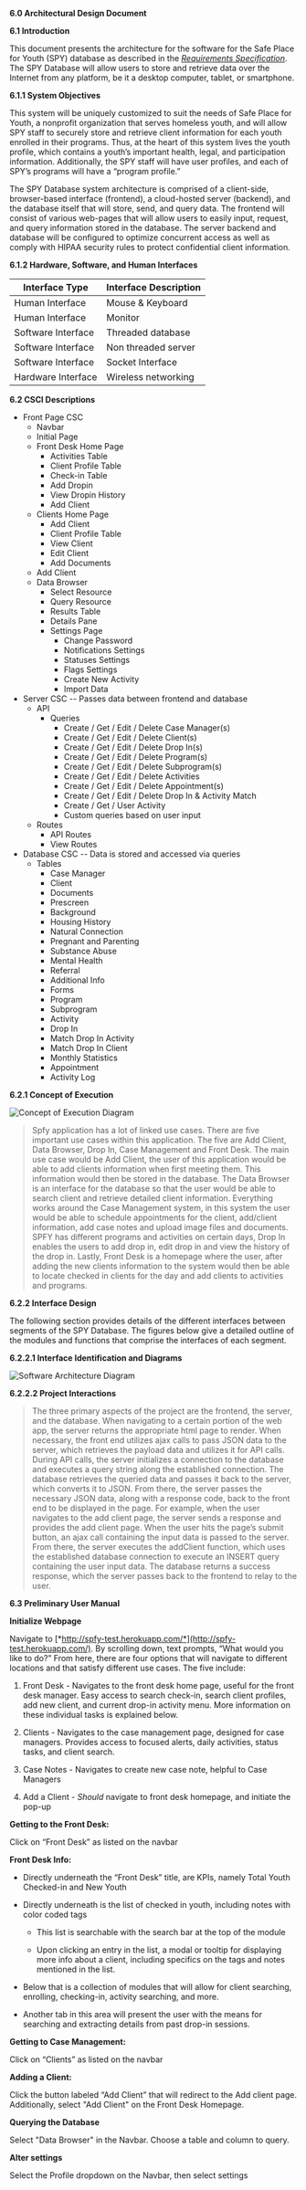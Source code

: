 **6.0 Architectural Design Document**

**6.1 Introduction**

This document presents the architecture for the software for the Safe
Place for Youth (SPY) database as described in the [*Requirements
Specification*](https://github.com/SirSeim/SPFY/blob/master/docs/Requirements_Specification.md).
The SPY Database will allow users to store and retrieve data over the
Internet from any platform, be it a desktop computer, tablet, or
smartphone.

**6.1.1 System Objectives**

This system will be uniquely customized to suit the needs of Safe Place
for Youth, a nonprofit organization that serves homeless youth, and will
allow SPY staff to securely store and retrieve client information for
each youth enrolled in their programs. Thus, at the heart of this system
lives the youth profile, which contains a youth’s important health,
legal, and participation information. Additionally, the SPY staff will
have user profiles, and each of SPY’s programs will have a “program
profile.”

The SPY Database system architecture is comprised of a client-side,
browser-based interface (frontend), a cloud-hosted server (backend), and
the database itself that will store, send, and query data. The frontend
will consist of various web-pages that will allow users to easily input,
request, and query information stored in the database. The server
backend and database will be configured to optimize concurrent access as
well as comply with HIPAA security rules to protect confidential client
information.

**6.1.2 Hardware, Software, and Human Interfaces**


  **Interface Type**       | **Interface Description**
  ------------------------ |---------------------------
  Human Interface          | Mouse & Keyboard
  Human Interface          | Monitor
  Software Interface       | Threaded database
  Software Interface       | Non threaded server
  Software Interface       | Socket Interface
  Hardware Interface       | Wireless networking

**6.2 CSCI Descriptions**

* Front Page CSC
  * Navbar
  * Initial Page
  * Front Desk Home Page
    * Activities Table
    * Client Profile Table
    * Check-in Table
    * Add Dropin
    * View Dropin History
    * Add Client
  * Clients Home Page
    * Add Client
    * Client Profile Table
    * View Client
    * Edit Client
    * Add Documents
  * Add Client
  * Data Browser
    * Select Resource
    * Query Resource
    * Results Table
    * Details Pane
    * Settings Page
      * Change Password
      * Notifications Settings
      * Statuses Settings
      * Flags Settings
      * Create New Activity
      * Import Data
* Server CSC -- Passes data between frontend and database
  * API
    * Queries
      * Create / Get / Edit / Delete Case Manager(s)
      * Create / Get / Edit / Delete Client(s)
      * Create / Get / Edit / Delete Drop In(s)
      * Create / Get / Edit / Delete Program(s)
      * Create / Get / Edit / Delete Subprogram(s)
      * Create / Get / Edit / Delete Activities
      * Create / Get / Edit / Delete Appointment(s)
      * Create / Get / Edit / Delete Drop In & Activity Match
      * Create / Get / User Activity
      * Custom queries based on user input
  * Routes
    * API Routes
    * View Routes
* Database CSC -- Data is stored and accessed via queries
  * Tables
    * Case Manager
    * Client
    * Documents
    * Prescreen
    * Background
    * Housing History
    * Natural Connection
    * Pregnant and Parenting
    * Substance Abuse
    * Mental Health
    * Referral
    * Additional Info
    * Forms
    * Program
    * Subprogram
    * Activity
    * Drop In
    * Match Drop In Activity
    * Match Drop In Client
    * Monthly Statistics
    * Appointment
    * Activity Log

**6.2.1 Concept of Execution**

![Concept of Execution Diagram](../resources/concept_of_execution.png)

> Spfy application has a lot of linked use cases. There are five
> important use cases within this application. The five are Add Client,
> Data Browser, Drop In, Case Management and Front Desk. The main use
> case would be Add Client, the user of this application would be able
> to add clients information when first meeting them. This information
> would then be stored in the database. The Data Browser is an interface
> for the database so that the user would be able to search client and
> retrieve detailed client information. Everything works around the Case
> Management system, in this system the user would be able to schedule
> appointments for the client, add/client information, add case notes
> and upload image files and documents. SPFY has different programs and
> activities on certain days, Drop In enables the users to add drop in,
> edit drop in and view the history of the drop in. Lastly, Front Desk
> is a homepage where the user, after adding the new clients information
> to the system would then be able to locate checked in clients for the
> day and add clients to activities and programs.

**6.2.2 Interface Design**

The following section provides details of the different interfaces
between segments of the SPY Database. The figures below give a detailed
outline of the modules and functions that comprise the interfaces of
each segment.

**6.2.2.1 Interface Identification and Diagrams**

![Software Architecture Diagram](../resources/Software_Architecture.png)

**6.2.2.2 Project Interactions**

> The three primary aspects of the project are the frontend, the server,
> and the database. When navigating to a certain portion of the web app,
> the server returns the appropriate html page to render. When
> necessary, the front end utilizes ajax calls to pass JSON data to the
> server, which retrieves the payload data and utilizes it for API
> calls. During API calls, the server initializes a connection to the
> database and executes a query string along the established connection.
> The database retrieves the queried data and passes it back to the
> server, which converts it to JSON. From there, the server passes the
> necessary JSON data, along with a response code, back to the front end
> to be displayed in the page. For example, when the user navigates to
> the add client page, the server sends a response and provides the add
> client page. When the user hits the page’s submit button, an ajax call
> containing the input data is passed to the server. From there, the
> server executes the addClient function, which uses the established
> database connection to execute an INSERT query containing the user
> input data. The database returns a success response, which the server
> passes back to the frontend to relay to the user.

**6.3 Preliminary User Manual**

**Initialize Webpage**

Navigate to [*http://spfy-test.herokuapp.com/*](http://spfy-test.herokuapp.com/). 
By scrolling down, text prompts, “What would you
like to do?” From here, there are four options that will navigate to
different locations and that satisfy different use cases. The five
include:

1.  Front Desk - Navigates to the front desk home page, useful for the
    front desk manager. Easy access to search check-in, search client
    profiles, add new client, and current drop-in activity menu. More
    information on these individual tasks is explained below.

2.  Clients - Navigates to the case management page, designed for
    case managers. Provides access to focused alerts, daily activities,
    status tasks, and client search.

3.  Case Notes - Navigates to create new case note, helpful to Case
    Managers

5.  Add a Client - *Should* navigate to front desk homepage, and
    initiate the pop-up

**Getting to the Front Desk:**

Click on “Front Desk” as listed on the navbar

**Front Desk Info:**

-   Directly underneath the “Front Desk” title, are KPIs, namely Total
    Youth Checked-in and New Youth

-   Directly underneath is the list of checked in youth, including notes
    with color coded tags

    -   This list is searchable with the search bar at the top of the
        module

    -   Upon clicking an entry in the list, a modal or tooltip for
        displaying more info about a client, including specifics on the
        tags and notes mentioned in the list.

-   Below that is a collection of modules that will allow for client
    searching, enrolling, checking-in, activity searching, and more.

-   Another tab in this area will present the user with the means for
    searching and extracting details from past drop-in sessions.

**Getting to Case Management:**

Click on “Clients” as listed on the navbar

**Adding a Client:**

Click the button labeled “Add Client” that will redirect to the Add client 
page. Additionally, select "Add Client" on the Front Desk Homepage.

**Querying the Database**

Select "Data Browser" in the Navbar. Choose a table and column to query.

**Alter settings**

Select the Profile dropdown on the Navbar, then select settings
